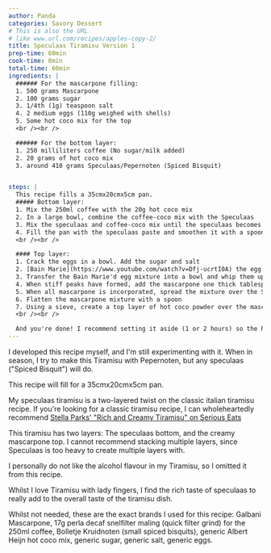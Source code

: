 ```yaml
---
author: Panda
categories: Savory Dessert
# This is also the URL
# like www.url.com/recipes/apples-copy-2/
title: Speculaas Tiramisu Version 1
prep-time: 60min
cook-time: 0min
total-time: 60min
ingredients: |
  ###### For the mascarpone filling:
  1. 500 grams Mascarpone
  2. 100 grams sugar
  3. 1/4th (1g) teaspoon salt
  4. 2 medium eggs (110g weighed with shells)
  5. Some hot coco mix for the top
  <br /><br />

  ###### For the bottom layer:
  1. 250 milliliters coffee (No sugar/milk added) 
  2. 20 grams of hot coco mix
  3. around 410 grams Speculaas/Pepernoten (Spiced Bisquit)


steps: |
  This recipe fills a 35cmx20cmx5cm pan.
  ##### Bottom layer:
  1. Mix the 250ml coffee with the 20g hot coco mix
  2. In a large bowl, combine the coffee-coco mix with the Speculaas
  3. Mix the speculaas and coffee-coco mix until the speculaas becomes a smooth paste. Bits and pieces of speculaas is OK
  4. Fill the pan with the speculaas paste and smoothen it with a spoon.
  <br /><br />

  #### Top layer:
  1. Crack the eggs in a bowl. Add the sugar and salt
  2. [Bain Marie](https://www.youtube.com/watch?v=Dfj-ucrtI0A) the egg mixture to around 74 degrees Celcius to pasturise the eggs; this kills bacteria and makes it safer to eat than raw eggs. For this step, an instant-read thermometer is recommended
  3. Transfer the Bain Marie'd egg mixture into a bowl and whip them up until they form [soft peaks](https://www.seriouseats.com/how-to-beat-egg-whites-baking-meringues-chiffon-cakes-souffles-slideshow). You can do this by hand (not recommended). I use a hand mixer or a stand mixer.
  4. When stiff peaks have formed, add the mascarpone one thick tablespoon at a time and mix. The mixture does not need to be smooth, small parts of mascarpone is OK.
  5. When all mascarpone is incorporated, spread the mixture over the Speculaas bottom
  6. Flatten the mascarpone mixture with a spoon
  7. Using a sieve, create a top layer of hot coco powder over the mascarpone layer
  <br /><br />

  And you're done! I recommend setting it aside (1 or 2 hours) so the hot coco top layer absorbs some of the mascarpone liquid, but it can also be eaten straight away! 
---
```


I developed this recipe myself, and I'm still experimenting with it. When in season, I try to make this Tiramisu with Pepernoten, but any speculaas ("Spiced Bisquit") will do.

This recipe will fill for a 35cmx20cmx5cm pan.

My speculaas tiramisu is a two-layered twist on the classic italian tiramisu recipe. If you're looking for a classic tiramisu recipe, I can wholeheartedly recommend [Stella Parks' "Rich and Creamy Tiramisu" on Serious Eats](https://www.seriouseats.com/best-tiramisu-recipe) 

This tiramisu has two layers: The speculaas bottom, and the creamy mascarpone top. 
I cannot recommend stacking multiple layers, since Speculaas is too heavy to create multiple layers with.

I personally do not like the alcohol flavour in my Tiramisu, so I omitted it from this recipe.

Whilst I love Tiramisu with lady fingers, I find the rich taste of speculaas to really add to the overall taste of the tiramisu dish.

Whilst not needed, these are the exact brands I used for this recipe:
Galbani Mascarpone, 17g perla decaf snelfilter maling (quick filter grind) for the 250ml coffee, Bolletje Kruidnoten (small spiced bisquits), generic Albert Heijn hot coco mix, generic sugar, generic salt, generic eggs.